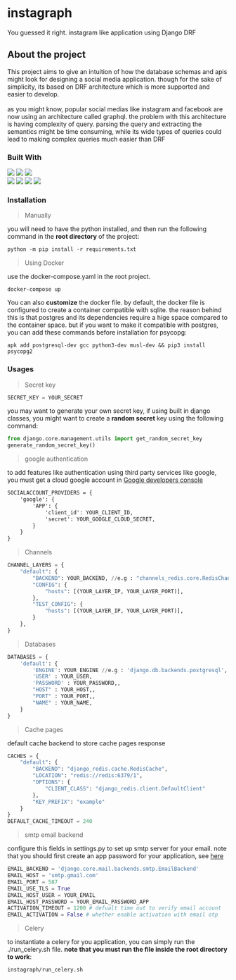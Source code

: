 # instagraph

You guessed it right. instagram like application using Django DRF



## About the project
<div align="left">
This project aims to give an intuition of how the database schemas and apis might look for designing a social media application.
though for the sake of simplicity, its based on DRF architecture which is more supported and easier to develop.
<br>
<br>
as you might know, popular social medias like instagram and facebook are now using an architecture called graphql.
the problem with this architecture is having complexity of query.
parsing the query and extracting the semantics might be time consuming,
while its wide types of queries could lead to making complex queries much easier than DRF
</div>



### Built With
<div>
  <img src="https://img.shields.io/badge/PostgreSQL-316192?style=for-the-badge&logo=postgresql&logoColor=white"/>
  <img src="https://img.shields.io/badge/daphne-092E20?style=for-the-badge&logo=django&logoColor=green"/>
  <img src="https://img.shields.io/badge/Django-092E20?style=for-the-badge&logo=django&logoColor=green"/>
  <br>
  <img src="https://img.shields.io/badge/redis-%23DD0031.svg?&style=for-the-badge&logo=redis&logoColor=white">
  <img src="https://img.shields.io/badge/SQLite-07405E?style=for-the-badge&logo=sqlite&logoColor=white">
  <img src="https://img.shields.io/badge/Docker-2CA5E0?style=for-the-badge&logo=docker&logoColor=white">
  <img src="https://img.shields.io/badge/JWT-000000?style=for-the-badge&logo=JSON%20web%20tokens&logoColor=white">
</div>


### Installation

> Manually

you will need to have the python installed, and then run the following command in the **root directory** of the project:

```md
python -m pip install -r requirements.txt
```
> Using Docker

use the docker-compose.yaml in the root project.
```shell
docker-compose up
```
You can also **customize** the docker file.
by default, the docker file is configured to create a container compatible with sqlite.
the reason behind this is that postgres and its dependencies require a hige space compared to the container space.
but if you want to make it compatible with postgres, you can add these commands before installation for psycopg:
```shell
apk add postgresql-dev gcc python3-dev musl-dev && pip3 install psycopg2
```

### Usages
> Secret key


```python
SECRET_KEY = YOUR_SECRET 
```
you may want to generate your own secret key, if using built in django classes, you might want to create a **random secret** key using the following command:
```python
from django.core.management.utils import get_random_secret_key
generate_random_secret_key()
```

> google authentication

to add features like authentication using third party services like google, you must get a cloud google account in <a href="https://console.developers.google.com">Google developers console</a>

```md
SOCIALACCOUNT_PROVIDERS = {
    'google': {
        'APP': {
            'client_id': YOUR_CLIENT_ID,
            'secret': YOUR_GOOGLE_CLOUD_SECRET,
        }
    }
}
```

> Channels

```python
CHANNEL_LAYERS = {
    "default": {
        "BACKEND": YOUR_BACKEND, //e.g : "channels_redis.core.RedisChannelLayer"
        "CONFIG": {
            "hosts": [(YOUR_LAYER_IP, YOUR_LAYER_PORT)],
        },
        "TEST_CONFIG": {
            "hosts": [(YOUR_LAYER_IP, YOUR_LAYER_PORT)],
        }
    },
}
```

> Databases
```python
DATABASES = {
    'default': {
        'ENGINE': YOUR_ENGINE //e.g : 'django.db.backends.postgresql',
        'USER' : YOUR_USER,
        'PASSWORD' : YOUR_PASSWORD,,
        "HOST" : YOUR_HOST,,
        "PORT" : YOUR_PORT,,
        "NAME" : YOUR_NAME,
    }
}
```

> Cache pages

default cache backend to store cache pages response
```python
CACHES = {
    "default": {
        "BACKEND": "django_redis.cache.RedisCache",
        "LOCATION": "redis://redis:6379/1",
        "OPTIONS": {
            "CLIENT_CLASS": "django_redis.client.DefaultClient"
        },
        "KEY_PREFIX": "example"
    }
}
DEFAULT_CACHE_TIMEOUT = 240
```


> smtp email backend

configure this fields in settings.py to set up smtp server for your email.
note that you should first create an app password for your application, see <a href="https://support.google.com/mail/answer/185833?hl=en">here</a>
```python
EMAIL_BACKEND = 'django.core.mail.backends.smtp.EmailBackend'
EMAIL_HOST = 'smtp.gmail.com'
EMAIL_PORT = 587
EMAIL_USE_TLS = True
EMAIL_HOST_USER = YOUR_EMAIL
EMAIL_HOST_PASSWORD = YOUR_EMAIL_PASSWORD_APP
ACTIVATION_TIMEOUT = 1200 # defualt time out to verify email account
EMAIL_ACTIVATION = False # whether enable activation with email otp
```

> Celery

to instantiate a celery for you application, you can simply run the ./run_celery.sh file.
**note that you must run the file inside the root directory to work**:
```md
instagraph/run_celery.sh
```


